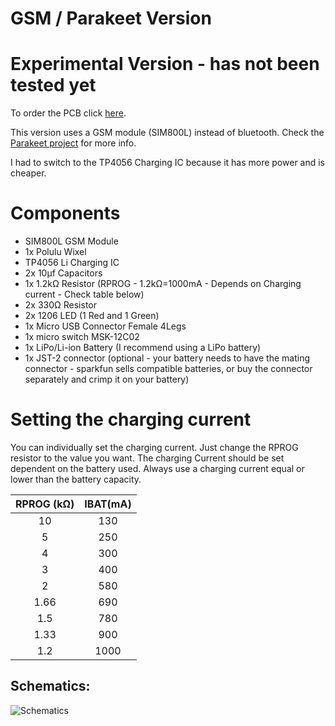 # GSM / Parakeet Version

# Experimental Version - has not been tested yet
To order the PCB click [here](https://oshpark.com/shared_projects/5fGbcBVY).

This version uses a GSM module (SIM800L) instead of bluetooth. Check the [Parakeet project](https://jamorham.github.io/) for more info.

I had to switch to the TP4056 Charging IC because it has more power and is cheaper.

# Components

- SIM800L GSM Module
- 1x Polulu Wixel
- TP4056 Li Charging IC
- 2x 10μf Capacitors
- 1x 1.2kΩ Resistor (RPROG - 1.2kΩ=1000mA - Depends on Charging current - Check table below)
- 2x 330Ω Resistor
- 2x 1206 LED (1 Red and 1 Green)
- 1x Micro USB Connector Female 4Legs
- 1x micro switch MSK-12C02
- 1x LiPo/Li-ion Battery (I recommend using a LiPo battery)
- 1x JST-2 connector (optional - your battery needs to have the mating connector - sparkfun sells compatible batteries, or buy the connector separately and crimp it on your battery)

# Setting the charging current

You can individually set the charging current. Just change the RPROG resistor to the value you want.
The charging Current should be set dependent on the battery used. Always use a charging current equal or lower than the battery capacity.

|RPROG (kΩ)|IBAT(mA)| 
|:--------:|:------:|
|10        |130     |
|5         |250     |
|4         |300     |
|3         |400     |
|2         |580     |
|1.66      |690     |
|1.5       |780     |
|1.33      |900     |
|1.2       |1000    |


## Schematics:

![Schematics](https://github.com/mzst123/Xdrip-Lipo-Board/blob/master/Other%20Versions/GSM-Parakeet/Parakeet-sch.png)